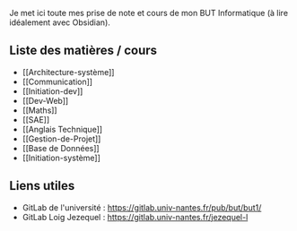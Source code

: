 Je met ici toute mes prise de note et cours de mon BUT Informatique (à lire idéalement avec Obsidian).
## Liste des matières / cours
- [[Architecture-système]]
- [[Communication]]
- [[Initiation-dev]]
- [[Dev-Web]]
- [[Maths]]
- [[SAE]]
- [[Anglais Technique]]
- [[Gestion-de-Projet]]
- [[Base de Données]]
- [[Initiation-système]]

## Liens utiles
- GitLab de l'université : https://gitlab.univ-nantes.fr/pub/but/but1/
- GitLab Loig Jezequel : https://gitlab.univ-nantes.fr/jezequel-l
